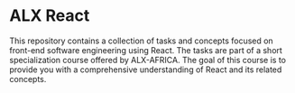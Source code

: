 # ALX React

This repository contains a collection of tasks and concepts focused on front-end software engineering using React. The tasks are part of a short specialization course offered by ALX-AFRICA. The goal of this course is to provide you with a comprehensive understanding of React and its related concepts.
